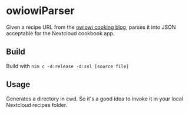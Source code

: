 # owiowiParser

Given a recipe URL from the [owiowi cooking blog](https://owiowifouettemoi.com/), parses it into JSON acceptable for the Nextcloud cookbook app.

## Build
Build with `nim c -d:release -d:ssl [source file]`

## Usage
Generates a directory in cwd. So it's a good idea to invoke it in your local Nextcloud recipes folder.


